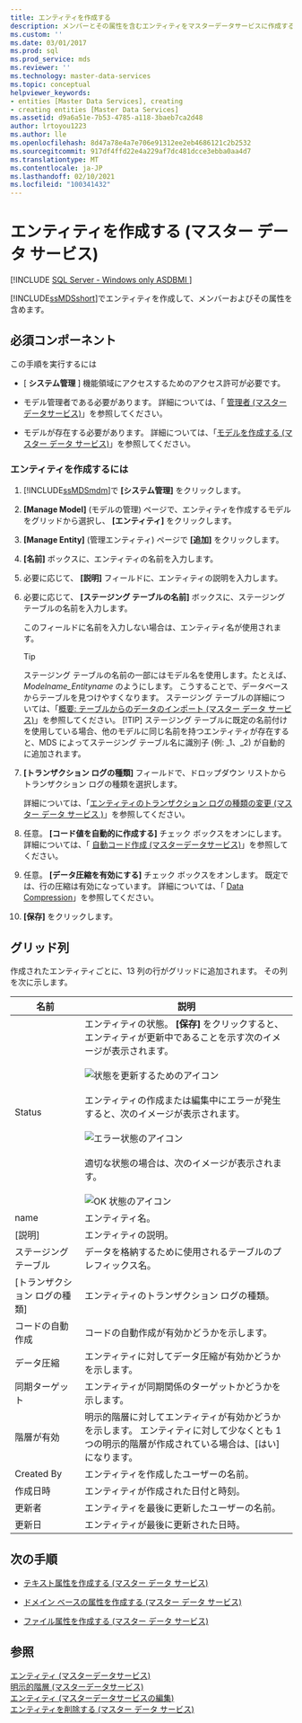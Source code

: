 ```yaml
---
title: エンティティを作成する
description: メンバーとその属性を含むエンティティをマスターデータサービスに作成する方法について説明します。 [システム管理] 領域のアクセス許可が必要です。
ms.custom: ''
ms.date: 03/01/2017
ms.prod: sql
ms.prod_service: mds
ms.reviewer: ''
ms.technology: master-data-services
ms.topic: conceptual
helpviewer_keywords:
- entities [Master Data Services], creating
- creating entities [Master Data Services]
ms.assetid: d9a6a51e-7b53-4785-a118-3baeb7ca2d48
author: lrtoyou1223
ms.author: lle
ms.openlocfilehash: 8d47a78e4a7e706e91312ee2eb4686121c2b2532
ms.sourcegitcommit: 917df4ffd22e4a229af7dc481dcce3ebba0aa4d7
ms.translationtype: MT
ms.contentlocale: ja-JP
ms.lasthandoff: 02/10/2021
ms.locfileid: "100341432"
---
```

# <a name="create-an-entity-master-data-services"></a>エンティティを作成する (マスター データ サービス)

[!INCLUDE [SQL Server - Windows only ASDBMI  ](../includes/applies-to-version/sql-windows-only-asdbmi.md)]

  [!INCLUDE[ssMDSshort](../includes/ssmdsshort-md.md)]でエンティティを作成して、メンバーおよびその属性を含めます。  
  
## <a name="prerequisites"></a>必須コンポーネント  
 この手順を実行するには  
  
-   [ **システム管理** ] 機能領域にアクセスするためのアクセス許可が必要です。  
  
-   モデル管理者である必要があります。 詳細については、「 [管理者 &#40;マスターデータサービス&#41;](../master-data-services/administrators-master-data-services.md)」を参照してください。  
  
-   モデルが存在する必要があります。 詳細については、「[モデルを作成する (マスター データ サービス)](../master-data-services/create-a-model-master-data-services.md)」を参照してください。  
  
### <a name="to-create-an-entity"></a>エンティティを作成するには  
  
1.  [!INCLUDE[ssMDSmdm](../includes/ssmdsmdm-md.md)]で **[システム管理]** をクリックします。  
  
2.  **[Manage Model]** (モデルの管理) ページで、エンティティを作成するモデルをグリッドから選択し、 **[エンティティ]** をクリックします。  
  
3.  **[Manage Entity]** (管理エンティティ) ページで **[追加]** をクリックします。  
  
4.  **[名前]** ボックスに、エンティティの名前を入力します。  
  
5.  必要に応じて、 **[説明]** フィールドに、エンティティの説明を入力します。  
  
6.  必要に応じて、 **[ステージング テーブルの名前]** ボックスに、ステージング テーブルの名前を入力します。  
  
     このフィールドに名前を入力しない場合は、エンティティ名が使用されます。  
  
    > [!TIP]  
    >  ステージング テーブルの名前の一部にはモデル名を使用します。たとえば、 *Modelname_Entityname* のようにします。 こうすることで、データベースからテーブルを見つけやすくなります。 ステージング テーブルの詳細については、「[概要: テーブルからのデータのインポート (マスター データ サービス)](../master-data-services/overview-importing-data-from-tables-master-data-services.md)」を参照してください。
    > [!TIP]
    > ステージング テーブルに既定の名前付けを使用している場合、他のモデルに同じ名前を持つエンティティが存在すると、MDS によってステージング テーブル名に識別子 (例: _1、_2) が自動的に追加されます。
  
7.  **[トランザクション ログの種類]** フィールドで、ドロップダウン リストからトランザクション ログの種類を選択します。  
  
     詳細については、「[エンティティのトランザクション ログの種類の変更 (マスター データ サービス )](../master-data-services/change-the-entity-transaction-log-type-master-data-services.md)」を参照してください。  
  
8.  任意。 **[コード値を自動的に作成する]** チェック ボックスをオンにします。 詳細については、「 [自動コード作成 &#40;マスターデータサービス&#41;](../master-data-services/automatic-code-creation-master-data-services.md)」を参照してください。  
  
9. 任意。 **[データ圧縮を有効にする]** チェック ボックスをオンします。 既定では、行の圧縮は有効になっています。 詳細については、「 [Data Compression](../relational-databases/data-compression/data-compression.md)」を参照してください。  
  
10. **[保存]** をクリックします。  
  
## <a name="grid-columns"></a>グリッド列  
 作成されたエンティティごとに、13 列の行がグリッドに追加されます。 その列を次に示します。  
  
|名前|説明|  
|----------|-----------------|  
|Status|エンティティの状態。 **[保存]** をクリックすると、エンティティが更新中であることを示す次のイメージが表示されます。<br /><br /> ![状態を更新するためのアイコン](../master-data-services/media/mds-statusicon-updating.png "状態を更新するためのアイコン")<br /><br /> エンティティの作成または編集中にエラーが発生すると、次のイメージが表示されます。<br /><br /> ![エラー状態のアイコン](../master-data-services/media/mds-statusicon-error.png "エラー状態のアイコン")<br /><br /> 適切な状態の場合は、次のイメージが表示されます。<br /><br /> ![OK 状態のアイコン](../master-data-services/media/mds-statusicon-ok.png "OK 状態のアイコン")|  
|name|エンティティ名。|  
|[説明]|エンティティの説明。|  
|ステージング テーブル|データを格納するために使用されるテーブルのプレフィックス名。|  
|[トランザクション ログの種類]|エンティティのトランザクション ログの種類。|  
|コードの自動作成|コードの自動作成が有効かどうかを示します。|  
|データ圧縮|エンティティに対してデータ圧縮が有効かどうかを示します。|  
|同期ターゲット|エンティティが同期関係のターゲットかどうかを示します。|  
|階層が有効|明示的階層に対してエンティティが有効かどうかを示します。 エンティティに対して少なくとも 1 つの明示的階層が作成されている場合は、[はい] になります。|  
|Created By|エンティティを作成したユーザーの名前。|  
|作成日時|エンティティが作成された日付と時刻。|  
|更新者|エンティティを最後に更新したユーザーの名前。|  
|更新日|エンティティが最後に更新された日時。|  
  
## <a name="next-steps"></a>次の手順  
  
-   [テキスト属性を作成する (マスター データ サービス)](../master-data-services/create-a-text-attribute-master-data-services.md)  
  
-   [ドメイン ベースの属性を作成する (マスター データ サービス)](../master-data-services/create-a-domain-based-attribute-master-data-services.md)  
  
-   [ファイル属性を作成する (マスター データ サービス)](../master-data-services/create-a-file-attribute-master-data-services.md)  
  
## <a name="see-also"></a>参照  
 [エンティティ &#40;マスターデータサービス&#41;](../master-data-services/entities-master-data-services.md)   
 [明示的階層 &#40;マスターデータサービス&#41;](../master-data-services/explicit-hierarchies-master-data-services.md)   
 [エンティティ &#40;マスターデータサービスの編集&#41;](../master-data-services/edit-an-entity-master-data-services.md)   
 [エンティティを削除する (マスター データ サービス)](../master-data-services/delete-an-entity-master-data-services.md)  
  
  
